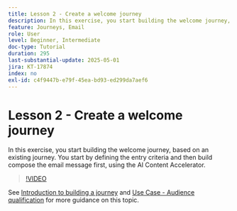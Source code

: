 ```yaml
---
title: Lesson 2 - Create a welcome journey
description: In this exercise, you start building the welcome journey, based on an existing journey. You start by defining the entry criteria and then build compose the email message first, using the AI Content Accelerator.
feature: Journeys, Email
role: User
level: Beginner, Intermediate
doc-type: Tutorial
duration: 295
last-substantial-update: 2025-05-01
jira: KT-17874
index: no
exl-id: c4f9447b-e79f-45ea-bd93-ed299da7aef6
---
```

# Lesson 2 - Create a welcome journey

In this exercise, you start building the welcome journey, based on an existing journey. You start by defining the entry criteria and then build compose the email message first, using the AI Content Accelerator.

>[!VIDEO](https://video.tv.adobe.com/v/3457896/?learn=on&enablevpops)

See [Introduction to building a journey](/help/create-journeys/introduction-to-building-a-journey.md) and [Use Case - Audience qualification](/help/create-journeys/use-case-audience-qualification.md) for more guidance on this topic.
